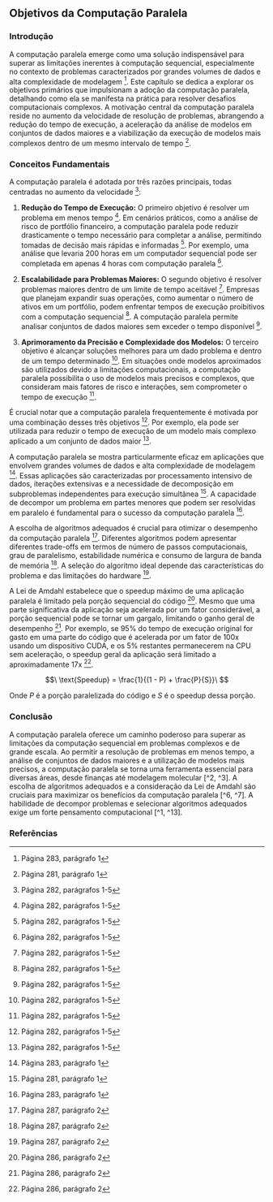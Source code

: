 ## Objetivos da Computação Paralela

### Introdução
A computação paralela emerge como uma solução indispensável para superar as limitações inerentes à computação sequencial, especialmente no contexto de problemas caracterizados por grandes volumes de dados e alta complexidade de modelagem [^3]. Este capítulo se dedica a explorar os objetivos primários que impulsionam a adoção da computação paralela, detalhando como ela se manifesta na prática para resolver desafios computacionais complexos. A motivação central da computação paralela reside no aumento da velocidade de resolução de problemas, abrangendo a redução do tempo de execução, a aceleração da análise de modelos em conjuntos de dados maiores e a viabilização da execução de modelos mais complexos dentro de um mesmo intervalo de tempo [^1].

### Conceitos Fundamentais

A computação paralela é adotada por três razões principais, todas centradas no aumento da velocidade [^2]:

1.  **Redução do Tempo de Execução:** O primeiro objetivo é resolver um problema em menos tempo [^2]. Em cenários práticos, como a análise de risco de portfólio financeiro, a computação paralela pode reduzir drasticamente o tempo necessário para completar a análise, permitindo tomadas de decisão mais rápidas e informadas [^2]. Por exemplo, uma análise que levaria 200 horas em um computador sequencial pode ser completada em apenas 4 horas com computação paralela [^2].

2.  **Escalabilidade para Problemas Maiores:** O segundo objetivo é resolver problemas maiores dentro de um limite de tempo aceitável [^2]. Empresas que planejam expandir suas operações, como aumentar o número de ativos em um portfólio, podem enfrentar tempos de execução proibitivos com a computação sequencial [^2]. A computação paralela permite analisar conjuntos de dados maiores sem exceder o tempo disponível [^2].

3.  **Aprimoramento da Precisão e Complexidade dos Modelos:** O terceiro objetivo é alcançar soluções melhores para um dado problema e dentro de um tempo determinado [^2]. Em situações onde modelos aproximados são utilizados devido a limitações computacionais, a computação paralela possibilita o uso de modelos mais precisos e complexos, que consideram mais fatores de risco e interações, sem comprometer o tempo de execução [^2].

É crucial notar que a computação paralela frequentemente é motivada por uma combinação desses três objetivos [^2]. Por exemplo, ela pode ser utilizada para reduzir o tempo de execução de um modelo mais complexo aplicado a um conjunto de dados maior [^2].

A computação paralela se mostra particularmente eficaz em aplicações que envolvem grandes volumes de dados e alta complexidade de modelagem [^3]. Essas aplicações são caracterizadas por processamento intensivo de dados, iterações extensivas e a necessidade de decomposição em subproblemas independentes para execução simultânea [^1]. A capacidade de decompor um problema em partes menores que podem ser resolvidas em paralelo é fundamental para o sucesso da computação paralela [^3].

A escolha de algoritmos adequados é crucial para otimizar o desempenho da computação paralela [^7]. Diferentes algoritmos podem apresentar diferentes trade-offs em termos de número de passos computacionais, grau de paralelismo, estabilidade numérica e consumo de largura de banda de memória [^7]. A seleção do algoritmo ideal depende das características do problema e das limitações do hardware [^7].

A Lei de Amdahl estabelece que o speedup máximo de uma aplicação paralela é limitado pela porção sequencial do código [^6]. Mesmo que uma parte significativa da aplicação seja acelerada por um fator considerável, a porção sequencial pode se tornar um gargalo, limitando o ganho geral de desempenho [^6]. Por exemplo, se 95% do tempo de execução original for gasto em uma parte do código que é acelerada por um fator de 100x usando um dispositivo CUDA, e os 5% restantes permanecerem na CPU sem aceleração, o speedup geral da aplicação será limitado a aproximadamente 17x [^6].

$$\
\text{Speedup} = \frac{1}{(1 - P) + \frac{P}{S}}\
$$

Onde $P$ é a porção paralelizada do código e $S$ é o speedup dessa porção.

### Conclusão

A computação paralela oferece um caminho poderoso para superar as limitações da computação sequencial em problemas complexos e de grande escala. Ao permitir a resolução de problemas em menos tempo, a análise de conjuntos de dados maiores e a utilização de modelos mais precisos, a computação paralela se torna uma ferramenta essencial para diversas áreas, desde finanças até modelagem molecular [^2, ^3]. A escolha de algoritmos adequados e a consideração da Lei de Amdahl são cruciais para maximizar os benefícios da computação paralela [^6, ^7]. A habilidade de decompor problemas e selecionar algoritmos adequados exige um forte pensamento computacional [^1, ^13].

### Referências
[^1]: Página 281, parágrafo 1
[^2]: Página 282, parágrafos 1-5
[^3]: Página 283, parágrafo 1
[^6]: Página 286, parágrafo 2
[^7]: Página 287, parágrafo 2
[^13]: Página 293, parágrafo 1
<!-- END -->